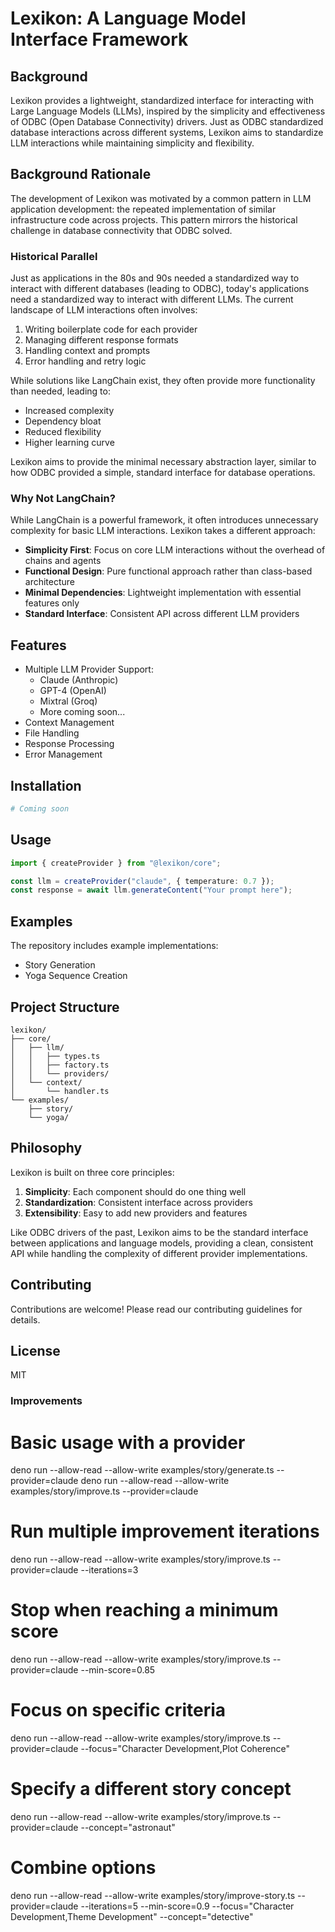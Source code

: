 # Lexikon: A Language Model Interface Framework

## Background

Lexikon provides a lightweight, standardized interface for interacting with Large Language Models (LLMs), inspired by the simplicity and effectiveness of ODBC (Open Database Connectivity) drivers. Just as ODBC standardized database interactions across different systems, Lexikon aims to standardize LLM interactions while maintaining simplicity and flexibility.

## Background Rationale

The development of Lexikon was motivated by a common pattern in LLM application development: the repeated implementation of similar infrastructure code across projects. This pattern mirrors the historical challenge in database connectivity that ODBC solved.

### Historical Parallel

Just as applications in the 80s and 90s needed a standardized way to interact with different databases (leading to ODBC), today's applications need a standardized way to interact with different LLMs. The current landscape of LLM interactions often involves:

1. Writing boilerplate code for each provider
2. Managing different response formats
3. Handling context and prompts
4. Error handling and retry logic

While solutions like LangChain exist, they often provide more functionality than needed, leading to:

- Increased complexity
- Dependency bloat
- Reduced flexibility
- Higher learning curve

Lexikon aims to provide the minimal necessary abstraction layer, similar to how ODBC provided a simple, standard interface for database operations.

### Why Not LangChain?

While LangChain is a powerful framework, it often introduces unnecessary complexity for basic LLM interactions. Lexikon takes a different approach:

- **Simplicity First**: Focus on core LLM interactions without the overhead of chains and agents
- **Functional Design**: Pure functional approach rather than class-based architecture
- **Minimal Dependencies**: Lightweight implementation with essential features only
- **Standard Interface**: Consistent API across different LLM providers

## Features

- Multiple LLM Provider Support:
  - Claude (Anthropic)
  - GPT-4 (OpenAI)
  - Mixtral (Groq)
  - More coming soon...
- Context Management
- File Handling
- Response Processing
- Error Management

## Installation

```bash
# Coming soon
```

## Usage

```typescript
import { createProvider } from "@lexikon/core";

const llm = createProvider("claude", { temperature: 0.7 });
const response = await llm.generateContent("Your prompt here");
```

## Examples

The repository includes example implementations:

- Story Generation
- Yoga Sequence Creation

## Project Structure

```ascii
lexikon/
├── core/
│   ├── llm/
│   │   ├── types.ts
│   │   ├── factory.ts
│   │   └── providers/
│   └── context/
│       └── handler.ts
└── examples/
    ├── story/
    └── yoga/
```

## Philosophy

Lexikon is built on three core principles:

1. **Simplicity**: Each component should do one thing well
2. **Standardization**: Consistent interface across providers
3. **Extensibility**: Easy to add new providers and features

Like ODBC drivers of the past, Lexikon aims to be the standard interface between applications and language models, providing a clean, consistent API while handling the complexity of different provider implementations.

## Contributing

Contributions are welcome! Please read our contributing guidelines for details.

## License

MIT

### Improvements

# Basic usage with a provider
deno run --allow-read --allow-write examples/story/generate.ts --provider=claude
deno run --allow-read --allow-write examples/story/improve.ts --provider=claude

# Run multiple improvement iterations
deno run --allow-read --allow-write examples/story/improve.ts --provider=claude --iterations=3

# Stop when reaching a minimum score
deno run --allow-read --allow-write examples/story/improve.ts --provider=claude --min-score=0.85

# Focus on specific criteria
deno run --allow-read --allow-write examples/story/improve.ts --provider=claude --focus="Character Development,Plot Coherence"

# Specify a different story concept
deno run --allow-read --allow-write examples/story/improve.ts --provider=claude --concept="astronaut"

# Combine options
deno run --allow-read --allow-write examples/story/improve-story.ts --provider=claude --iterations=5 --min-score=0.9 --focus="Character Development,Theme Development" --concept="detective"
